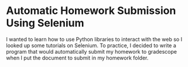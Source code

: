 # Automatic Homework Submission Using Selenium
I wanted to learn how to use Python libraries to interact with the web so I looked up some tutorials on Selenium. To practice, I decided to write a program that would automatically submit my homework to gradescope when I put the document to submit in my homework folder.
